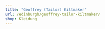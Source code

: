 ```yaml
---
title: "Geoffrey (Tailor) Kiltmaker"
url: /edinburgh/geoffrey-tailor-kiltmaker/
shop: Kleidung
---
```


